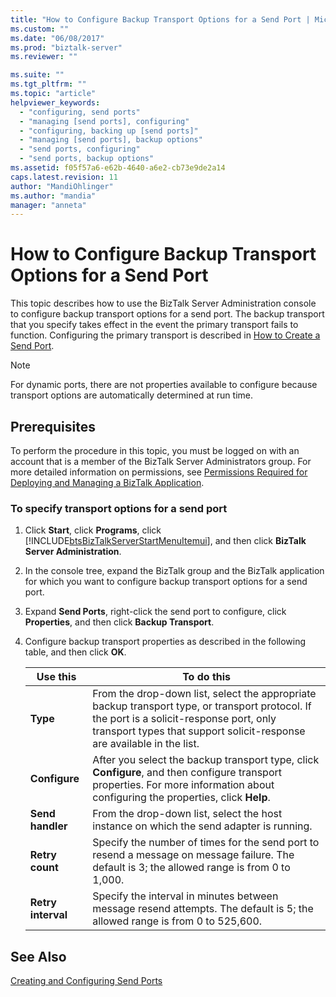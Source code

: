 ```yaml
---
title: "How to Configure Backup Transport Options for a Send Port | Microsoft Docs"
ms.custom: ""
ms.date: "06/08/2017"
ms.prod: "biztalk-server"
ms.reviewer: ""

ms.suite: ""
ms.tgt_pltfrm: ""
ms.topic: "article"
helpviewer_keywords: 
  - "configuring, send ports"
  - "managing [send ports], configuring"
  - "configuring, backing up [send ports]"
  - "managing [send ports], backup options"
  - "send ports, configuring"
  - "send ports, backup options"
ms.assetid: f05f57a6-e62b-4640-a6e2-cb73e9de2a14
caps.latest.revision: 11
author: "MandiOhlinger"
ms.author: "mandia"
manager: "anneta"
---
```

# How to Configure Backup Transport Options for a Send Port
This topic describes how to use the BizTalk Server Administration console to configure backup transport options for a send port. The backup transport that you specify takes effect in the event the primary transport fails to function. Configuring the primary transport is described in [How to Create a Send Port](../core/how-to-create-a-send-port2.md).  
  
> [!NOTE]
>  For dynamic ports, there are not properties available to configure because transport options are automatically determined at run time.  
  
## Prerequisites  
 To perform the procedure in this topic, you must be logged on with an account that is a member of the BizTalk Server Administrators group. For more detailed information on permissions, see [Permissions Required for Deploying and Managing a BizTalk Application](../core/permissions-required-for-deploying-and-managing-a-biztalk-application.md).  
  
### To specify transport options for a send port  
  
1. Click **Start**, click **Programs**, click [!INCLUDE[btsBizTalkServerStartMenuItemui](../includes/btsbiztalkserverstartmenuitemui-md.md)], and then click **BizTalk Server Administration**.  
  
2. In the console tree, expand the BizTalk group and the BizTalk application for which you want to configure backup transport options for a send port.  
  
3. Expand **Send Ports**, right-click the send port to configure, click **Properties**, and then click **Backup Transport**.  
  
4. Configure backup transport properties as described in the following table, and then click **OK**.  
  
   |Use this|To do this|  
   |--------------|----------------|  
   |**Type**|From the drop-down list, select the appropriate backup transport type, or transport protocol. If the port is a solicit-response port, only transport types that support solicit-response are available in the list.|  
   |**Configure**|After you select the backup transport type, click **Configure**, and then configure transport properties. For more information about configuring the properties, click **Help**.|  
   |**Send handler**|From the drop-down list, select the host instance on which the send adapter is running.|  
   |**Retry count**|Specify the number of times for the send port to resend a message on message failure. The default is 3; the allowed range is from 0 to 1,000.|  
   |**Retry interval**|Specify the interval in minutes between message resend attempts. The default is 5; the allowed range is from 0 to 525,600.|  
  
## See Also  
 [Creating and Configuring Send Ports](../core/creating-and-configuring-send-ports.md)